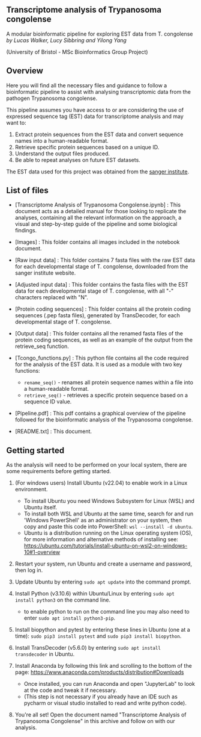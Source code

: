 Transcriptome analysis of Trypanosoma congolense  
------------------------------------
A modular bioinformatic pipeline for exploring EST data from T. congolense  
*by Lucas Walker, Lucy Sibbring and Yilong Yang*

(University of Bristol - MSc Bioinformatics Group Project)
## Overview 

Here you will find all the necessary files and guidance to follow a bioinformatic pipeline to assist with analysing transcriptomic data from the pathogen Trypanosoma congolense.

This pipeline assumes you have access to or are considering the use of expressed sequence tag (EST) data for transcriptome analysis and may want to:
1. Extract protein sequences from the EST data and convert sequence names into a human-readable format.
2. Retrieve specific protein sequences based on a unique ID.
3. Understand the output files produced.
4. Be able to repeat analyses on future EST datasets.

The EST data used for this project was obtained from the [sanger institute](https://www.sanger.ac.uk/resources/downloads/protozoa/trypanosoma-congolense.html).

## List of files 

- [Transcriptome Analysis of Trypanosoma Congolense.ipynb] : This document acts as a detailed manual for those looking to replicate the analyses, 
containing all the relevant information on the approach, a visual and step-by-step guide of the pipeline and some biological findings.

- [Images] : This folder contains all images included in the notebook document.

- [Raw input data] : This folder contains 7 fasta files with the raw EST data for each developmental stage of T. congolense, downloaded from the sanger institute website.

- [Adjusted input data] : This folder contains the fasta files with the EST data for each developmental stage of T. congolense, with all "-" characters replaced with "N".

- [Protein coding sequences] : This folder contains all the protein coding sequences (.pep fasta files), generated by TransDecoder, for each developmental stage of T. congolense.

- [Output data] : This folder contains all the renamed fasta files of the protein coding sequences, as well as an example of the output from the retrieve_seq function.

- [Tcongo_functions.py] : This python file contains all the code required for the analysis of the EST data. It is used as a module with two key functions:
    - `rename_seq()` - renames all protein sequence names within a file into a human-readable format. 
    - `retrieve_seq()` - retrieves a specific protein sequence based on a sequence ID value.
  
- [Pipeline.pdf] : This pdf contains a graphical overview of the pipeline followed for the bioinformatic analysis of the Trypanosoma congolense.

- [README.txt] : This document.

## Getting started

As the analysis will need to be performed on your local system, there are some requirements before getting started.

1. (For windows users) Install Ubuntu (v22.04) to enable work in a Linux environment.
	- To install Ubuntu you need Windows Subsystem for Linux (WSL) and Ubuntu itself.
	- To install both WSL and Ubuntu at the same time, search for and run 'Windows PowerShell' as an administrator on your system, 
          then copy and paste this code into PowerShell: `wsl --install -d ubuntu`.
	- Ubuntu is a distribution running on the Linux operating system (OS), 
          for more information and alternative methods of installing see: https://ubuntu.com/tutorials/install-ubuntu-on-wsl2-on-windows-10#1-overview

2. Restart your system, run Ubuntu and create a username and password, then log in.

3. Update Ubuntu by entering `sudo apt update` into the command prompt.

4. Install Python (v3.10.6) within Ubuntu/Linux by entering `sudo apt install python3` on the command line.
	- to enable python to run on the command line you may also need to enter `sudo apt install python3-pip`.

5. Install biopython and pytest by entering these lines in Ubuntu (one at a time): `sudo pip3 install pytest` and `sudo pip3 install biopython`.

6. Install TransDecoder (v5.6.0) by entering `sudo apt install transdecoder` in Ubuntu.

7. Install Anaconda by following this link and scrolling to the bottom of the page: https://www.anaconda.com/products/distribution#Downloads
	- Once installed, you can run Anaconda and open "JupyterLab" to look at the code and tweak it if necessary.
	- (This step is not necessary if you already have an IDE such as pycharm or visual studio installed to read and write python code).

8. You're all set! Open the document named "Transcriptome Analysis of Trypanosoma Congolense" in this archive and follow on with our analysis.
